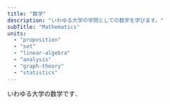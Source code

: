 ```yaml
---
title: "数学"
description: "いわゆる大学の学問としての数学を学びます。"
subTitle: "Mathematics"
units:
  - "proposition"
  - "set"
  - "linear-algebra"
  - "analysis"
  - "graph-theory"
  - "statistics"
---
```


いわゆる大学の数学です．
